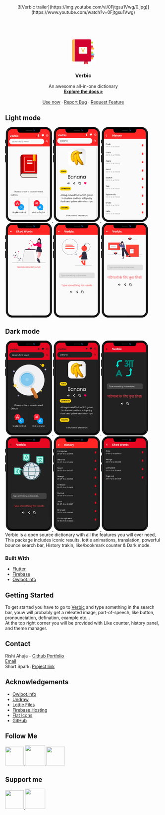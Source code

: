 <br />
<p align="center">
[![Verbic trailer](https://img.youtube.com/vi/0Fjtgsu1Vwg/0.jpg)](https://www.youtube.com/watch?v=0Fjtgsu1Vwg)
 <p>
  <br>
   <br>
   <br>
  <div align='center'>
  <a href="https://verbic.web.app">
    <img src="assets/icon.png" alt="Logo" width="80" height="80">
  </a>
</div>

  <h3 align="center">Verbic</h3>

  
  <p align="center">
    An awesome all-in-one dictionary
    <br />
    <a href="https://github.com/RishiAhuja/dictionary"><strong>Explore the docs »</strong></a>
    <br />
    <br />
    <a href="https://verbic.web.app">Use now</a>
    ·
    <a href="mailto:www.rishiahuja@gmail.com">Report Bug</a>
    ·
    <a href="mailto:www.rishiahuja@gmail.com">Request Feature</a>
  </p>
</p>





<!-- ABOUT THE PROJECT -->
## Light mode
<a href="https://raw.githubusercontent.com/RishiAhuja/dictionary/master/assets/readme/light/1.png">
    <img src="assets/readme/light/1.png" alt="screen1", height=30%, width=30%>
  </a>
<a href="https://raw.githubusercontent.com/RishiAhuja/dictionary/master/assets/readme/light/2.png">
    <img src="assets/readme/light/2.png" alt="screen2", height=30%, width=30%>
  </a>
<a href="https://raw.githubusercontent.com/RishiAhuja/dictionary/master/assets/readme/light/3.png">
    <img src="assets/readme/light/3.png" alt="screen3", height=30%, width=30%>
  </a>
  <a href="https://raw.githubusercontent.com/RishiAhuja/dictionary/master/assets/readme/light/4.png">
    <img src="assets/readme/light/4.png" alt="screen3", height=30%, width=30%>
  </a>
  <a href="https://raw.githubusercontent.com/RishiAhuja/dictionary/master/assets/readme/light/5.png">
    <img src="assets/readme/light/5.png" alt="screen3", height=30%, width=30%>
  </a>
  <a href="https://raw.githubusercontent.com/RishiAhuja/dictionary/master/assets/readme/light/6.png">
    <img src="assets/readme/light/6.png" alt="screen3", height=30%, width=30%>
  </a>
<br>

## Dark mode
<a href="https://raw.githubusercontent.com/RishiAhuja/dictionary/master/assets/readme/dark/1.png">
    <img src="assets/readme/dark/1.png" alt="screen1", height=30%, width=30%>
  </a>
<a href="https://raw.githubusercontent.com/RishiAhuja/dictionary/master/assets/readme/dark/2.png">
    <img src="assets/readme/dark/2.png" alt="screen2", height=30%, width=30%>
  </a>
<a href="https://raw.githubusercontent.com/RishiAhuja/dictionary/master/assets/readme/dark/3.png">
    <img src="assets/readme/dark/3.png" alt="screen3", height=30%, width=30%>
  </a>
  <a href="https://raw.githubusercontent.com/RishiAhuja/dictionary/master/assets/readme/dark/4.png">
    <img src="assets/readme/dark/4.png" alt="screen3", height=30%, width=30%>
  </a>
  <a href="https://raw.githubusercontent.com/RishiAhuja/dictionary/master/assets/readme/dark/5.png">
    <img src="assets/readme/dark/5.png" alt="screen3", height=30%, width=30%>
  </a>
  <a href="https://raw.githubusercontent.com/RishiAhuja/dictionary/master/assets/readme/dark/6.png">
    <img src="assets/readme/dark/6.png" alt="screen3", height=30%, width=30%>
  </a>
<br>
Verbic is a open source dictionary with all the features you will ever need, This package includes iconic results, lottie animations, translation, powerful bounce search bar, History trakin, like/bookmark counter & Dark mode. 

### Built With

* [Flutter](https://flutter.dev)
* [Firebase](https://firebase.google.com)
* [Owlbot.info](https://owlbot.info)



<!-- GETTING STARTED -->
## Getting Started

To get started you have to go to <a href='https://verbic.web.app'>Verbic</a> and type something in the search bar, youw will probably get a releated image, part-of-speech, like button, pronounciation, defination, example etc... <br>
At the top right corner you will be provided with Like counter, history panel, and theme manager.

<!-- CONTACT -->
## Contact

Rishi Ahuja - [Github Portfolio](https://rishiahuja.github.io/my-portfolio) <br>
[Email](mailto:www.rishiahuja@gmail.com) <br>
Short Spark: [Project link](https://github.com/RishiAhuja/dictionary)<br>

## Acknowledgements
* [Owlbot.info](https://owlbot.info)
* [Undraw](https://undraw.co)
* [Lottie Files](https://lottiefiles.com/)
* [Firebase Hosting](https://firebase.google.com)
* [Flat Icons](https://flaticon.com)
* [GitHub](https://github.com)

## Follow Me
<a href='https://instagram.com/_rishi__ahuja'> 
  <img src='https://cdn2.iconfinder.com/data/icons/social-media-2285/512/1_Instagram_colored_svg_1-512.png', height=60, width=60></img>
</a>
<a href='https://www.youtube.com/channel/UCZF3uzRaNdRBSsBrHpQJXkA'> 
  <img src='https://cdn2.iconfinder.com/data/icons/social-media-2285/512/1_Youtube_colored_svg-512.png', height=65, width=65></img>
</a>
<a href='https://www.facebook.com/rishi.ahuja.75470/'> 
  <img src='https://cdn2.iconfinder.com/data/icons/social-media-2285/512/1_Facebook_colored_svg_copy-512.png', height=60, width=60></img>
</a>

## Support me
<a href='https://buymeacoffee.com/RishiAhuja'> 
  <img src='https://www.buymeacoffee.com/assets/img/guidelines/logo-mark-1.svg', height=60, width=60></img>
</a>
<a href='https://patreon.com/RishiAhuja'> 
  <img src='https://upload.wikimedia.org/wikipedia/commons/9/94/Patreon_logo.svg', height=65, width=65></img>
</a>
